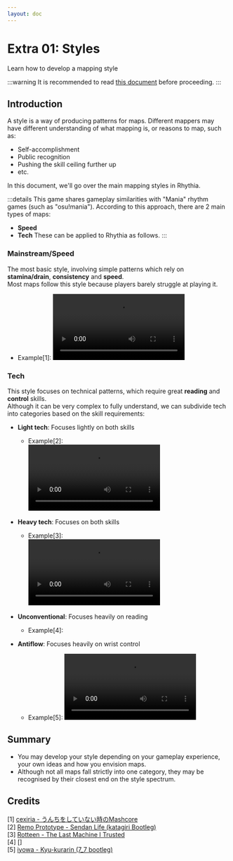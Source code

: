 ```yaml
---
layout: doc
---
```


# Extra 01: Styles
Learn how to develop a mapping style

:::warning
It is recommended to read [this document](../skillsets.md) before proceeding.
:::

## Introduction
A style is a way of producing patterns for maps. Different mappers may have different understanding of what mapping is,
or reasons to map, such as:
- Self-accomplishment
- Public recognition
- Pushing the skill ceiling further up
- etc.  

In this document, we'll go over the main mapping styles in Rhythia.

:::details
This game shares gameplay similarities with "Mania" rhythm games (such as "osu!mania").
According to this approach, there are 2 main types of maps:
- **Speed**
- **Tech**
These can be applied to Rhythia as follows.
:::

### Mainstream/Speed
The most basic style, involving simple patterns which rely on **stamina/drain**, **consistency** and **speed**.   
Most maps follow this style because players barely struggle at playing it.
- Example\[1]:
![speed](../../public/src/video/speed.mp4)

### Tech
This style focuses on technical patterns, which require great **reading** and **control** skills.   
Although it can be very complex to fully understand, we can subdivide tech into categories based on the skill requirements:
- **Light tech**: Focuses lightly on both skills
  - Example\[2]:    
![light](../../public/src/video/nmfull.mp4)
- **Heavy tech**: Focuses on both skills 
  - Example\[3]:   
![heavy](../../public/src/video/heavy.mp4)
- **Unconventional**: Focuses heavily on reading
  - Example\[4]: 

- **Antiflow**: Focuses heavily on wrist control
  - Example\[5]:
![iknowyoucameforthis](../../public/src/video/antiflo.mp4)
  
## Summary
- You may develop your style depending on your gameplay experience, your own ideas and how you envision maps. 
- Although not all maps fall strictly into one category, they may be recognised by their closest end on the style spectrum. 

## Credits
[1] [cexiria - うんちをしていない時のMashcore](https://www.youtube.com/watch?v=M-psNUdA1fk)  
[2] [Remo Prototype - Sendan Life (katagiri Bootleg)](https://discord.com/channels/1064060807320702996/1249911077177790545/1249911077177790545)  
[3] [Rotteen - The Last Machine I Trusted](https://youtu.be/1ebO7Lp-nok)  
[4] []  
[5] [iyowa - Kyu-kurarin (7_7 bootleg)](https://discord.com/channels/1064060807320702996/1181374053777412096/1181374053777412096)








